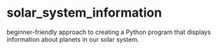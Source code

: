 # solar_system_information
beginner-friendly approach to creating a Python program that displays information about planets in our solar system.
